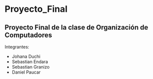 # Proyecto_Final
## Proyecto Final de la clase de Organización de Computadores
Integrantes:
- Johana Duchi
- Sebastian Endara
- Sebastian Granizo
- Daniel Paucar
